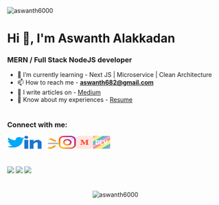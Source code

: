 <p align="left"> <img src="https://komarev.com/ghpvc/?username=aswanth6000&label=Profile%20views&color=0e75b6&style=flat" alt="aswanth6000" /> </p>
<h1 align="left">Hi 👋, I'm Aswanth Alakkadan</h1>
<h3 align="left">MERN / Full Stack NodeJS developer</h3>
<div align="left">

- 🌱 I’m currently learning - Next JS | Microservice | Clean Architecture
- 📫 How to reach me - **aswanth682@gmail.com**
- 📝 I write articles on - [Medium](https://medium.com/@aswanth6000)
- 📄 Know about my experiences - [Resume](https://drive.google.com/file/d/1TAkjvxYKXvf4M7H7Obi_fkLokuA1RARs/view?usp=sharing)

</div>
<h1 align="left"></h1>
<h3 align="left">Connect with me:</h3>
<p align="left">
<a href="https://twitter.com/ASWANTH6000" target="blank"><img align="center" src="https://raw.githubusercontent.com/teamedwardforever/Readme-Generator/71f25dd8b98329b168142a6b782a107b75eab178/svg/Social/twitter.svg" alt="ASWANTH6000" height="30" width="40" /></a><a href="https://linkedin.com/in/https://www.linkedin.com/in/aswanthalakkadan/" target="blank"><img align="center" src="https://raw.githubusercontent.com/teamedwardforever/Readme-Generator/71f25dd8b98329b168142a6b782a107b75eab178/svg/Social/linked-in-alt.svg" alt="https://www.linkedin.com/in/aswanthalakkadan/" height="30" width="40" /></a><a href="https://www.leetcode.com/aswanth6000" target="blank"><img align="center" src="https://raw.githubusercontent.com/teamedwardforever/Readme-Generator/71f25dd8b98329b168142a6b782a107b75eab178/svg/Social/leet-code.svg" alt="aswanth6000" height="30" width="40" /></a><a href="https://instagram.com/aswanth6000" target="blank"><img align="center" src="https://raw.githubusercontent.com/teamedwardforever/Readme-Generator/71f25dd8b98329b168142a6b782a107b75eab178/svg/Social/instagram.svg" alt="aswanth6000" height="30" width="40" /></a><a href="https://medium.com/aswanth6000" target="blank"><img align="center" src="https://raw.githubusercontent.com/teamedwardforever/Readme-Generator/71f25dd8b98329b168142a6b782a107b75eab178/svg/Social/medium.svg" alt="aswanth6000" height="30" width="40" /></a><a href="https://dev.to/aswanth6000" target="blank"><img align="center" src="https://raw.githubusercontent.com/teamedwardforever/Readme-Generator/71f25dd8b98329b168142a6b782a107b75eab178/svg/Social/devto.svg" alt="aswanth6000" height="30" width="40" />
</a>
</p>
<h1 align="left"></h1>

<div align="center>
  
<a href="https://github.com/aswanth6000">
<img align="center" src="http://github-profile-summary-cards.vercel.app/api/cards/stats?username=aswanth6000&theme=2077" height="180em" />
<img align="center" src="http://github-profile-summary-cards.vercel.app/api/cards/most-commit-language?username=aswanth6000&theme=2077" height="180em" />
<img align="center" src="http://github-profile-summary-cards.vercel.app/api/cards/repos-per-language?username=aswanth6000&theme=2077" height="180em" />

</div>

<h1 align="left"></h1>

<div align="center">

  <p><img align="center" src="https://github-readme-streak-stats.herokuapp.com/?user=aswanth6000&" alt="aswanth6000" /></p>
    
</div>





